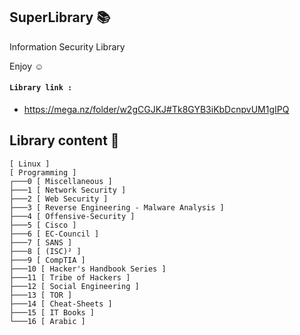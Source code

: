 ## SuperLibrary 📚
Information Security Library 

Enjoy ☺

#### `Library link :`
- https://mega.nz/folder/w2gCGJKJ#Tk8GYB3iKbDcnpvUM1gIPQ

## Library content 🧾
```
[ Linux ]
[ Programming ]
┌───0 [ Miscellaneous ]
├───1 [ Network Security ]
├───2 [ Web Security ]
├───3 [ Reverse Engineering - Malware Analysis ]
├───4 [ Offensive-Security ]
├───5 [ Cisco ]
├───6 [ EC-Council ]
├───7 [ SANS ]
├───8 [ (ISC)² ]
├───9 [ CompTIA ]
├───10 [ Hacker's Handbook Series ]
├───11 [ Tribe of Hackers ]
├───12 [ Social Engineering ]
├───13 [ TOR ]
├───14 [ Cheat-Sheets ]
├───15 [ IT Books ]
└───16 [ Arabic ]
```
